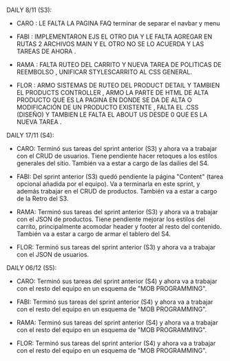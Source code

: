 

DAILY 8/11 (S3):

- CARO : LE FALTA LA PAGINA FAQ terminar de separar el navbar y menu


- FABI : IMPLEMENTARON EJS EL OTRO DIA Y LE FALTA AGREGAR EN RUTAS 2 ARCHIVOS MAIN Y EL OTRO NO SE LO ACUERDA Y LAS TAREAS DE AHORA .


- RAMA : FALTA RUTEO DEL CARRITO Y NUEVA TAREA DE POLITICAS DE REEMBOLSO , UNIFICAR STYLESCARRITO AL CSS GENERAL.



- FLOR : ARMO SISTEMAS DE RUTEO DEL PRODUCT DETAIL Y TAMBIEN EL PRODUCTS CONTROLLER , ARMO LA PARTE DE HTML DE ALTA PRODUCTO QUE ES LA PAGINA EN DONDE SE DA DE ALTA O MODIFICACIÓN DE UN PRODUCTO EXISTENTE , FALTA EL .CSS (DISEÑO) Y TAMBIEN LE FALTA EL ABOUT US DESDE 0 QUE ES LA NUEVA TAREA .


DAILY 17/11 (S4):

- CARO: Terminó sus tareas del sprint anterior (S3) y ahora va a trabajar con el CRUD de usuarios. Tiene pendiente hacer retoques a los estilos generales del sitio. También va a estar a cargo de las dailies del S4.

- FABI: Del sprint anterior (S3) quedó pendiente la página "Content" (tarea opcional añadida por el equipo). Va a terminarla en este sprint, y además trabajar en el CRUD de productos. También va a estar a cargo de la Retro del S3. 

- RAMA: Terminó sus tareas del sprint anterior (S3) y ahora va a trabajar con el JSON de productos. Tiene pendiente mejorar los estilos del carrito, principalmente acomodar header y footer al resto del contenido. También va a estar a cargo de armar el tablero del S4.

- FLOR: Terminó sus tareas del sprint anterior (S3) y ahora va a trabajar con el JSON de usuarios. 


DAILY 06/12 (S5):

- CARO: Terminó sus tareas del sprint anterior (S4) y ahora va a trabajar con el resto del equipo en un esquema de "MOB PROGRAMMING".

- FABI: Terminó sus tareas del sprint anterior (S4) y ahora va a trabajar con el resto del equipo en un esquema de "MOB PROGRAMMING". 

- RAMA: Terminó sus tareas del sprint anterior (S4) y ahora va a trabajar con el resto del equipo en un esquema de "MOB PROGRAMMING". 

- FLOR: Terminó sus tareas del sprint anterior (S4) y ahora va a trabajar con el resto del equipo en un esquema de "MOB PROGRAMMING". 





